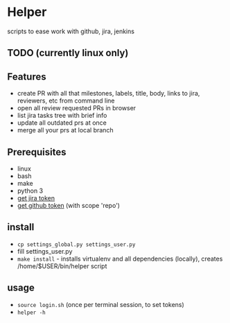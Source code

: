 # Helper
scripts to ease work with github, jira, jenkins

## TODO (currently linux only)

## Features
- create PR with all that milestones, labels, title, body, links to jira, reviewers, etc from command line
- open all review requested PRs in browser
- list jira tasks tree with brief info
- update all outdated prs at once
- merge all your prs at local branch

## Prerequisites
- linux
- bash
- make
- python 3
- [get jira token](https://id.atlassian.com/manage-profile/security/api-tokens)
- [get github token](https://github.com/settings/tokens) (with scope 'repo')

## install
- `cp settings_global.py settings_user.py`
- fill settings_user.py
- `make install` - installs virtualenv and all dependencies (locally), creates /home/$USER/bin/helper script

## usage
- `source login.sh` (once per terminal session, to set tokens)
- `helper -h`
